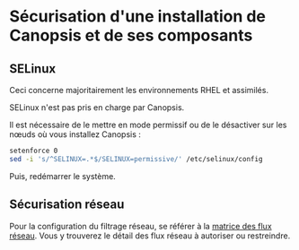 # Sécurisation d'une installation de Canopsis et de ses composants

## SELinux

Ceci concerne majoritairement les environnements RHEL et assimilés.

SELinux n'est pas pris en charge par Canopsis.

Il est nécessaire de le mettre en mode permissif ou de le désactiver sur les nœuds où vous installez Canopsis :

```sh
setenforce 0
sed -i 's/^SELINUX=.*$/SELINUX=permissive/' /etc/selinux/config
```

Puis, redémarrer le système.

## Sécurisation réseau

Pour la configuration du filtrage réseau, se référer à la [matrice des flux réseau](../matrice-des-flux-reseau/index.md). Vous y trouverez le détail des flux réseau à autoriser ou restreindre.
